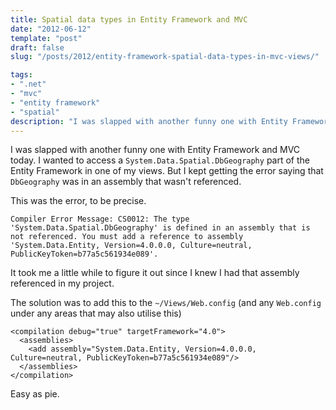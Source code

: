 ```yaml
---
title: Spatial data types in Entity Framework and MVC
date: "2012-06-12"
template: "post"
draft: false
slug: "/posts/2012/entity-framework-spatial-data-types-in-mvc-views/"

tags:
- ".net"
- "mvc"
- "entity framework"
- "spatial"
description: "I was slapped with another funny one with Entity Framework and MVC today.  I wanted to access a `System.Data.Spatial.DbGeography` part of the Entity Framework in one of my views.  But I kept getting the error saying that `DbGeography` was in an assembly that wasn't referenced."
---
```

I was slapped with another funny one with Entity Framework and MVC today.  I wanted to access a `System.Data.Spatial.DbGeography` part of the Entity Framework in one of my views.  But I kept getting the error saying that `DbGeography` was in an assembly that wasn't referenced.

This was the error, to be precise.

    Compiler Error Message: CS0012: The type 'System.Data.Spatial.DbGeography' is defined in an assembly that is not referenced. You must add a reference to assembly 'System.Data.Entity, Version=4.0.0.0, Culture=neutral, PublicKeyToken=b77a5c561934e089'.

It took me a little while to figure it out since I knew I had that assembly referenced in my project.

The solution was to add this to the `~/Views/Web.config` (and any `Web.config` under any areas that may also utilise this)


    <compilation debug="true" targetFramework="4.0">
      <assemblies>
        <add assembly="System.Data.Entity, Version=4.0.0.0, Culture=neutral, PublicKeyToken=b77a5c561934e089"/>
      </assemblies>
    </compilation>

Easy as pie.